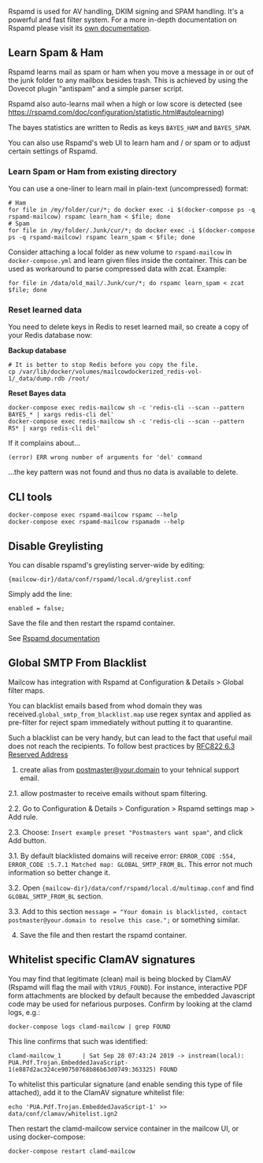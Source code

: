 Rspamd is used for AV handling, DKIM signing and SPAM handling. It's a powerful and fast filter system. For a more in-depth documentation on Rspamd please visit its [own documentation](https://rspamd.com/doc/index.html).

## Learn Spam & Ham

Rspamd learns mail as spam or ham when you move a message in or out of the junk folder to any mailbox besides trash.
This is achieved by using the Dovecot plugin "antispam" and a simple parser script.

Rspamd also auto-learns mail when a high or low score is detected (see https://rspamd.com/doc/configuration/statistic.html#autolearning)

The bayes statistics are written to Redis as keys `BAYES_HAM` and `BAYES_SPAM`.

You can also use Rspamd's web UI to learn ham and / or spam or to adjust certain settings of Rspamd.

### Learn Spam or Ham from existing directory

You can use a one-liner to learn mail in plain-text (uncompressed) format:
```
# Ham
for file in /my/folder/cur/*; do docker exec -i $(docker-compose ps -q rspamd-mailcow) rspamc learn_ham < $file; done
# Spam
for file in /my/folder/.Junk/cur/*; do docker exec -i $(docker-compose ps -q rspamd-mailcow) rspamc learn_spam < $file; done
```

Consider attaching a local folder as new volume to `rspamd-mailcow` in `docker-compose.yml` and learn given files inside the container. This can be used as workaround to parse compressed data with zcat. Example:

```
for file in /data/old_mail/.Junk/cur/*; do rspamc learn_spam < zcat $file; done
```

### Reset learned data

You need to delete keys in Redis to reset learned mail, so create a copy of your Redis database now:

**Backup database**
```
# It is better to stop Redis before you copy the file.
cp /var/lib/docker/volumes/mailcowdockerized_redis-vol-1/_data/dump.rdb /root/
```

**Reset Bayes data**
```
docker-compose exec redis-mailcow sh -c 'redis-cli --scan --pattern BAYES_* | xargs redis-cli del'
docker-compose exec redis-mailcow sh -c 'redis-cli --scan --pattern RS* | xargs redis-cli del'
```

If it complains about...
```
(error) ERR wrong number of arguments for 'del' command
```
...the key pattern was not found and thus no data is available to delete.


## CLI tools

```
docker-compose exec rspamd-mailcow rspamc --help
docker-compose exec rspamd-mailcow rspamadm --help
```

## Disable Greylisting

You can disable rspamd's greylisting server-wide by editing:

`{mailcow-dir}/data/conf/rspamd/local.d/greylist.conf`

Simply add the line:

`enabled = false;`

Save the file and then restart the rspamd container.

See [Rspamd documentation](https://rspamd.com/doc/index.html)

## Global SMTP From Blacklist

Mailcow has integration with Rspamd at Configuration & Details > Global filter maps.

You can blacklist emails based from whod domain they was received.`global_smtp_from_blacklist.map` use regex syntax and applied as pre-filter for reject spam immediately without putting it to quarantine.

Such a blacklist can be very handy, but can lead to the fact that useful mail does not reach the recipients. To follow best practices by [RFC822 6.3 Reserved Address](https://tools.ietf.org/html/rfc822#section-6.3)

1. create alias from postmaster@your.domain to your tehnical support email.

2.1. allow postmaster to receive emails without spam filtering.

2.2. Go to Configuration &#38; Details > Configuration > Rspamd settings map > Add rule.

2.3. Choose: `Insert example preset "Postmasters want spam"`, and click Add button.

3.1. By default blacklisted domains will receive error: `ERROR_CODE :554, ERROR_CODE :5.7.1 Matched map: GLOBAL_SMTP_FROM_BL`. This error not much information so better change it.

3.2. Open `{mailcow-dir}/data/conf/rspamd/local.d/multimap.conf` and find `GLOBAL_SMTP_FROM_BL` section.

3.3. Add to this section `message = "Your domain is blacklisted, contact postmaster@your.domain to resolve this case.";` or something similar.

4. Save the file and then restart the rspamd container.

## Whitelist specific ClamAV signatures

You may find that legitimate (clean) mail is being blocked by ClamAV (Rspamd will flag the mail with `VIRUS_FOUND`). For instance, interactive PDF form attachments are blocked by default because the embedded Javascript code may be used for nefarious purposes. Confirm by looking at the clamd logs, e.g.:

`docker-compose logs clamd-mailcow | grep FOUND`

This line confirms that such was identified:

`clamd-mailcow_1      | Sat Sep 28 07:43:24 2019 -> instream(local): PUA.Pdf.Trojan.EmbeddedJavaScript-1(e887d2ac324ce90750768b86b63d0749:363325) FOUND`

To whitelist this particular signature (and enable sending this type of file attached), add it to the ClamAV signature whitelist file:

`echo 'PUA.Pdf.Trojan.EmbeddedJavaScript-1' >> data/conf/clamav/whitelist.ign2`

Then restart the clamd-mailcow service container in the mailcow UI, or using docker-compose:

`docker-compose restart clamd-mailcow`

